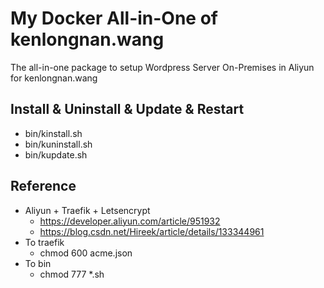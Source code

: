 # My Docker All-in-One of kenlongnan.wang

The all-in-one package to setup Wordpress Server On-Premises in Aliyun for kenlongnan.wang

## Install & Uninstall & Update & Restart

* bin/kinstall.sh
* bin/kuninstall.sh
* bin/kupdate.sh

## Reference
* Aliyun + Traefik + Letsencrypt
  * https://developer.aliyun.com/article/951932
  * https://blog.csdn.net/Hireek/article/details/133344961
* To traefik
  * chmod 600 acme.json
* To bin
  * chmod 777 *.sh
  